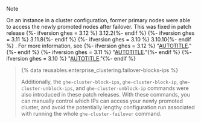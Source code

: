 >[!NOTE]
> On an instance in a cluster configuration, former primary nodes were able to access the newly promoted nodes after failover. This was fixed in patch release
{%- ifversion ghes = 3.12 %} 3.12.2{%- endif %}
{%- ifversion ghes = 3.11 %} 3.11.8{%- endif %}
{%- ifversion ghes = 3.10 %} 3.10.10{%- endif %}
. For more information, see
{%- ifversion ghes = 3.12 %} "[AUTOTITLE](/enterprise-server@3.12/admin/release-notes#3.12.2-security-fixes)."{%- endif %}
{%- ifversion ghes = 3.11 %} "[AUTOTITLE](/enterprise-server@3.11/admin/release-notes#3.11.8-security-fixes)."{%- endif %}
{%- ifversion ghes = 3.10 %} "[AUTOTITLE](/enterprise-server@3.10/admin/release-notes#3.10.10-security-fixes)."{%- endif %}

>
> {% data reusables.enterprise_clustering.failover-blocks-ips %}
>
> Additionally, the `ghe-cluster-block-ips`, `ghe-cluster-block-ip`, `ghe-cluster-unblock-ips`, and `ghe-cluster-unblock-ip` commands were also introduced in these patch releases. With these commands, you can manually control which IPs can access your newly promoted cluster, and avoid the potentially lengthy configuration run associated with running the whole `ghe-cluster-failover` command.
